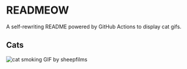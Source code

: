# READMEOW

A self-rewriting README powered by GitHub Actions to display cat gifs.

## Cats

![cat smoking GIF by sheepfilms](https://media4.giphy.com/media/l0ExdMHUDKteztyfe/200.gif?cid=9acd02da3fkncr4w88yc2xucgjzpjvf7h1jsc4c1e2sqd6xk&ep=v1_gifs_search&rid=200.gif&ct=g)
